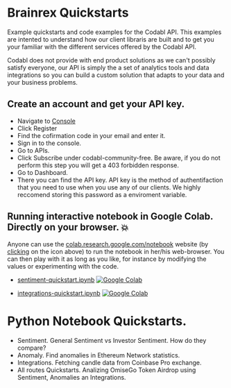 # Brainrex Quickstarts
Example quickstarts and code examples for the Codabl API. This examples are intented to understand how our client libraris are built and to get you your familiar with the different services offered by the Codabl API. 

Codabl does not provide with end product solutions as we can't possibly satisfy everyone, our API is simply the a set of analytics tools and data integrations so you can build a custom solution that adapts to your data and your business problems. 

## Create an account and get your API key. 

- Navigate to [Console](https://console.brainrex.com)
- Click Register
- Find the cofirmation code in your email and enter it.
- Sign in to the console.
- Go to APIs.
- Click Subscribe under codabl-community-free. Be aware, if you do not perform this step you will get a 403 forbidden response. 
- Go to Dashboard.
- There you can find the API key. API key is the method of authentifaction that you need to use when you use any of our clients. We highly reccomend storing this password as a enviroment variable. 

## Running interactive notebook in Google Colab. Directly on your browser. :boom:

Anyone can use the [colab.research.google.com/notebook](https://colab.research.google.com/notebook) website (by [clicking](XXX) on the icon above) to run the notebook in her/his web-browser.
You can then play with it as long as you like, for instance by modifying the values or experimenting with the code.

- [sentiment-quickstart.ipynb](https://colab.research.google.com/github/codabl/examples/blob/master/sentiment-quickstart.ipynb)  [![Google Colab](https://badgen.net/badge/Launch/on%20Google%20Colab/blue?icon=terminal)](https://colab.research.google.com/github/codabl/examples/blob/master/sentiment-quickstart.ipynb)

- [integrations-quickstart.ipynb](https://colab.research.google.com/github/codabl/examples/blob/master/integrations-quickstart.ipynb)  [![Google Colab](https://badgen.net/badge/Launch/on%20Google%20Colab/blue?icon=terminal)](https://colab.research.google.com/github/codabl/examples/blob/master/integrations-quickstart.ipynb)

# Python Notebook Quickstarts.
- Sentiment. General Sentiment vs Investor Sentiment. How do they compare?
- Anomaly. Find anomalies in Ethereum Network statistics.
- Integrations. Fetching candle data from Coinbase Pro exchange.
- All routes Quickstarts. Analizing OmiseGo Token Airdrop using Sentiment, Anomalies an Integrations.
